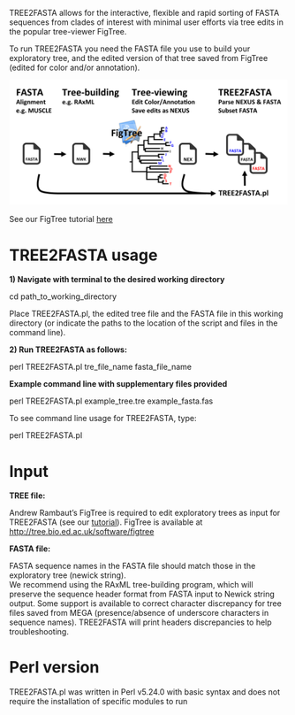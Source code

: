 
TREE2FASTA allows for the interactive, flexible and rapid sorting of FASTA sequences from clades of interest with minimal user efforts via tree edits in the popular tree-viewer FigTree.

To run TREE2FASTA you need the FASTA file you use to build your exploratory tree, and the edited version of that tree saved from FigTree (edited for color and/or annotation).

![Screenshot](img4git.png)

See our FigTree tutorial [here](Tutorial.pdf)

# TREE2FASTA usage

**1) Navigate with terminal to the desired working directory**

cd   path_to_working_directory

Place TREE2FASTA.pl, the edited tree file and the FASTA file in this working directory (or indicate the paths to the location of the script and files in the command line). 

**2) Run TREE2FASTA as follows:**

perl   TREE2FASTA.pl   tre_file_name   fasta_file_name 

**Example command line with supplementary files provided**

perl   TREE2FASTA.pl   example_tree.tre   example_fasta.fas

To see command line usage for TREE2FASTA, type:

perl   TREE2FASTA.pl

# Input

**TREE file:**

Andrew Rambaut’s FigTree is required to edit exploratory trees as input for TREE2FASTA (see our [tutorial](Tutorial.pdf)).
FigTree is available at http://tree.bio.ed.ac.uk/software/figtree

**FASTA file:**

FASTA sequence names in the FASTA file should match those in the exploratory tree (newick string).   
We recommend using the RAxML tree-building program, which will preserve the sequence header format from FASTA input to Newick string output. Some support is available to correct character discrepancy for tree files saved from MEGA (presence/absence of underscore characters in sequence names). TREE2FASTA will print headers discrepancies to help troubleshooting.

# Perl version

TREE2FASTA.pl was written in Perl v5.24.0 with basic syntax and does not require the installation of specific modules to run
